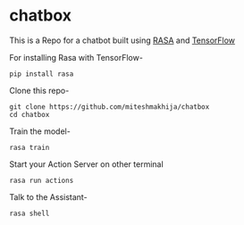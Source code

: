 # chatbox
This is a Repo for a chatbot built using [RASA](https://rasa.com/) and [TensorFlow](https://www.tensorflow.org/)

For installing Rasa with TensorFlow-
```
pip install rasa
```

Clone this repo-
```
git clone https://github.com/miteshmakhija/chatbox
cd chatbox
```

Train the model-
```
rasa train
```
Start your Action Server on other terminal
```
rasa run actions
```

Talk to the Assistant-
```
rasa shell
```







